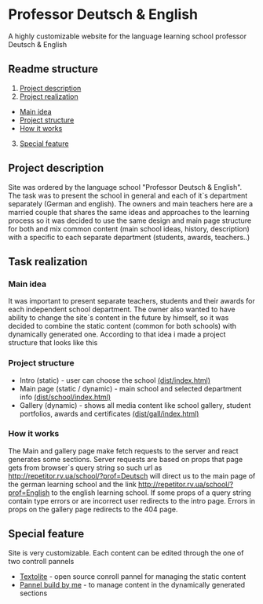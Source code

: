 # Professor Deutsch & English  
A highly customizable website for the language learning school professor Deutsch & English
## Readme structure
1. [Project description](#project-description)  
2. [Project realization](#project-description)
+ [Main idea](#main-idea)
+ [Project structure](#project-structure)
+ [How it works](#how-it-works)  

3. [Special feature](#special-feature)

## Project description  
Site was ordered by the language school "Professor Deutsch & English". The task was to present the school in general and each of it`s department separately (German and english). The owners and main teachers here are a married couple that shares the same ideas and approaches to the learning process so it was decided to use the same design and main page structure for both and mix common content (main school ideas, history, description) with a specific to each separate department (students, awards, teachers..)  
## Task realization 

### Main idea
It was important to present separate teachers, students and their awards for each independent school department. The owner also wanted to have ability to change the site`s content in the future by himself, so it was decided to combine the static content (common for both schools) with dynamically generated one. According to that idea i made a project structure that looks like this  
  
### Project structure
+ Intro (static) - user can choose the school [(dist/index.html)](https://github.com/TonnyHawk/Professor-Deutsch-English/tree/main/dist)
+ Main page (static / dynamic) - main school and selected department info [(dist/school/index.html)](https://github.com/TonnyHawk/Professor-Deutsch-English/tree/main/dist/school)
+ Gallery (dynamic) - shows all media content like school gallery, student portfolios, awards and certificates [(dist/gall/index.html)](https://github.com/TonnyHawk/Professor-Deutsch-English/tree/main/dist/gall)  

### How it works
The Main and gallery page make fetch requests to the server and react generates some sections. Server requests are based on props that page gets from browser`s query string so such url as <http://repetitor.rv.ua/school/?prof=Deutsch> will direct us to the main page of the german learning school and the link <http://repetitor.rv.ua/school/?prof=English> to the english learning school. If some props of a query string contain type errors or are incorrect user redirects to the intro page. Errors in props on the gallery page redirects to the 404 page.  

## Special feature
Site is very customizable. Each content can be edited through the one of two controll pannels
+ [Textolite](https://textolite.ru/) - open source conroll pannel for managing the static content
+ [Pannel build by me](https://github.com/TonnyHawk/profde-pannel) - to manage content in the dynamically generated sections
